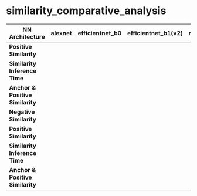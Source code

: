 # similarity_comparative_analysis

|**NN Architecture**|alexnet|efficientnet_b0|efficientnet_b1(v2)|mnasnet0_5|mnasnet0_75|mnasnet1_0|mnasnet1_3|mobilenet_v2 (v2)|mobilenet_v3_large(v2)|mobilenet_v3_small|regnet_x_400mf (v2)|
|-|-|-|-|-|-|-|-|-|-|-|-|
| **Positive Similarity**|
| **Similarity Inference Time**|
| **Anchor & Positive Similarity**|
| **Negative Similarity**| 
| **Positive Similarity**|
| **Similarity Inference Time**|
| **Anchor & Positive Similarity**| |      |        |                |  



